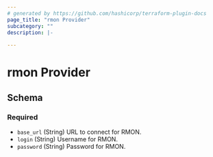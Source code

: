 ```yaml
---
# generated by https://github.com/hashicorp/terraform-plugin-docs
page_title: "rmon Provider"
subcategory: ""
description: |-
  
---
```


# rmon Provider





<!-- schema generated by tfplugindocs -->
## Schema

### Required

- `base_url` (String) URL to connect for RMON.
- `login` (String) Username for RMON.
- `password` (String) Password for RMON.
